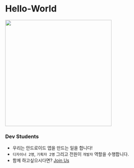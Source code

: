 # Hello-World

<img src="https://camo.githubusercontent.com/95c4f369b7087c769ee2bf25a471b0a07cf5ee58/687474703a2f2f7777772e6e687063772e636f6d2f75706c6f61642f2532354543253235413025323539432532354542253235414125323541392d2532354543253235393725323538362532354543253235394425323538432d315f3130303331353034343832382e706e67" width="340" />

### Dev Students

- 우리는 안드로이드 앱을 만드는 일을 합니다!
- `디자이너 2명`, `기획자 2명` 그리고 전원이 `개발자` 역할을 수행합니다.
- 함께 하고싶으시다면? [Join Us](https://docs.google.com/forms/d/1VXeZzSYo9yKGS-M5rNC1g90G24bXOm_BV3mfbsmIe7Y/edit?usp=drive_web)
